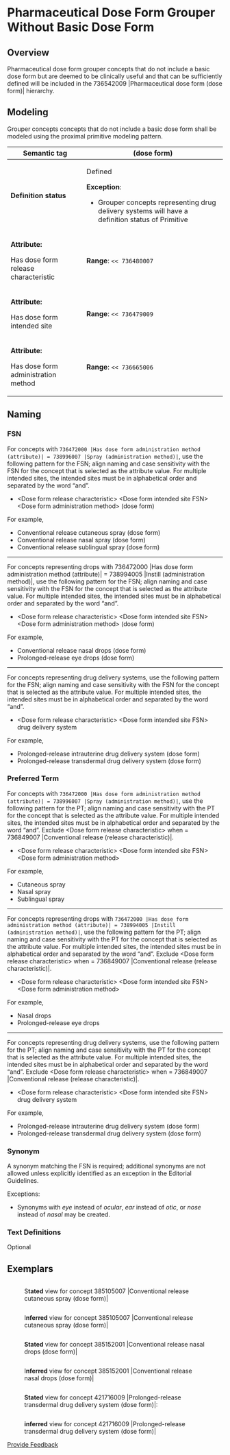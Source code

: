 # Pharmaceutical Dose Form Grouper Without Basic Dose Form

## Overview

Pharmaceutical dose form grouper concepts that do not include a basic dose form but are deemed to be clinically useful and that can be sufficiently defined will be included in the 736542009 |Pharmaceutical dose form (dose form)| hierarchy.

## Modeling

Grouper concepts concepts that do not include a basic dose form shall be modeled using the proximal primitive modeling pattern.

| **Semantic tag**                                                              | (dose form)                                                                                                                                                                                                                                                                                                                                              |
| ----------------------------------------------------------------------------- | -------------------------------------------------------------------------------------------------------------------------------------------------------------------------------------------------------------------------------------------------------------------------------------------------------------------------------------------------------- |
| **Definition status**                                                         | <p>Defined</p><p><strong>Exception</strong>:</p><ul><li>Grouper concepts representing drug delivery systems will have a definition status of Primitive</li></ul>                                                                                                                                                                                         |
| <p><strong>Attribute:</strong></p><p>Has dose form release characteristic</p> | <p><strong>Range</strong>: <code>&#x3C;&#x3C; 736480007 |Dose form release characteristic (release characteristic)|</code></p><p></p><p><strong>Cardinality</strong>: 0..*<br></p><ul><li>While the allowed range is broader, the grouper concepts without basic dose form should have 1..1 |Has dose form release characteristic| attributes.</li></ul> |
| <p><strong>Attribute:</strong></p><p>Has dose form intended site</p>          | <p><strong>Range</strong>: <code>&#x3C;&#x3C; 736479009 |Dose form intended site (intended site)</code></p><p></p><p><strong>Cardinality</strong>: 0..*<br></p><ul><li>While the allowed range is broader, the grouper concepts without basic dose form should have 1..* |Has dose form intended site| attributes.</li></ul>                             |
| <p><strong>Attribute:</strong></p><p>Has dose form administration method</p>  | <p><strong>Range</strong>: <code>&#x3C;&#x3C; 736665006 |Dose form administration method (administration method)</code></p><p></p><p><strong>Cardinality</strong>: 0..*</p><ul><li>While the allowed range is broader, the grouper concepts without basic dose form should have 1..1 |Has dose form administration method| attributes.</li></ul>         |

## Naming

### FSN

For concepts with `736472000 |Has dose form administration method (attribute)| = 738996007 |Spray (administration method)|`, use the following pattern for the FSN; align naming and case sensitivity with the FSN for the concept that is selected as the attribute value. For multiple intended sites, the intended sites must be in alphabetical order and separated by the word “and”.

* \<Dose form release characteristic> \<Dose form intended site FSN> \<Dose form administration method> (dose form)

For example,

* Conventional release cutaneous spray (dose form)
* Conventional release nasal spray (dose form)
* Conventional release sublingual spray (dose form)

***

For concepts representing drops with 736472000 |Has dose form administration method (attribute)| = 738994005 |Instill (administration method)|, use the following pattern for the FSN; align naming and case sensitivity with the FSN for the concept that is selected as the attribute value. For multiple intended sites, the intended sites must be in alphabetical order and separated by the word “and”.

* \<Dose form release characteristic> \<Dose form intended site FSN> \<Dose form administration method> (dose form)

For example,

* Conventional release nasal drops (dose form)
* Prolonged-release eye drops (dose form)

***

For concepts representing drug delivery systems, use the following pattern for the FSN; align naming and case sensitivity with the FSN for the concept that is selected as the attribute value. For multiple intended sites, the intended sites must be in alphabetical order and separated by the word “and”.

* \<Dose form release characteristic> \<Dose form intended site FSN> drug delivery system

For example,

* Prolonged-release intrauterine drug delivery system (dose form)
* Prolonged-release transdermal drug delivery system (dose form)

### Preferred Term

For concepts with `736472000 |Has dose form administration method (attribute)| = 738996007 |Spray (administration method)|`, use the following pattern for the PT; align naming and case sensitivity with the PT for the concept that is selected as the attribute value. For multiple intended sites, the intended sites must be in alphabetical order and separated by the word “and”. Exclude \<Dose form release characteristic> when = 736849007 |Conventional release (release characteristic)|.

* \<Dose form release characteristic> \<Dose form intended site FSN> \<Dose form administration method>

For example,

* Cutaneous spray
* Nasal spray
* Sublingual spray

***

For concepts representing drops with `736472000 |Has dose form administration method (attribute)| = 738994005 |Instill (administration method)|`, use the following pattern for the PT; align naming and case sensitivity with the PT for the concept that is selected as the attribute value. For multiple intended sites, the intended sites must be in alphabetical order and separated by the word “and”. Exclude \<Dose form release characteristic> when = 736849007 |Conventional release (release characteristic)|.

* \<Dose form release characteristic> \<Dose form intended site FSN> \<Dose form administration method>

For example,

* Nasal drops
* Prolonged-release eye drops

***

For concepts representing drug delivery systems, use the following pattern for the PT; align naming and case sensitivity with the PT for the concept that is selected as the attribute value. For multiple intended sites, the intended sites must be in alphabetical order and separated by the word “and”. Exclude \<Dose form release characteristic> when = 736849007 |Conventional release (release characteristic)|.

* \<Dose form release characteristic> \<Dose form intended site FSN> drug delivery system

For example,

* Prolonged-release intrauterine drug delivery system (dose form)
* Prolonged-release transdermal drug delivery system (dose form)

### Synonym

A synonym matching the FSN is required; additional synonyms are not allowed unless explicitly identified as an exception in the Editorial Guidelines.

Exceptions:

* Synonyms with _eye_ instead of _ocular_, _ear_ instead of _otic_, or _nose_ instead of _nasal_ may be created.

### Text Definitions

Optional

## Exemplars

<figure><img src="../../../../../../.gitbook/assets/image (77).png" alt=""><figcaption><p>S<strong>tated</strong> view for concept 385105007 |Conventional release cutaneous spray (dose form)|</p></figcaption></figure>

<figure><img src="../../../../../../.gitbook/assets/image (78).png" alt=""><figcaption><p>I<strong>nferred</strong> view for concept 385105007 |Conventional release cutaneous spray (dose form)|</p></figcaption></figure>

<figure><img src="../../../../../../.gitbook/assets/image (79).png" alt=""><figcaption><p><strong>Stated</strong> view for concept 385152001 |Conventional release nasal drops (dose form)|</p></figcaption></figure>

<figure><img src="../../../../../../.gitbook/assets/image (83).png" alt=""><figcaption><p>I<strong>nferred</strong> view for concept 385152001 |Conventional release nasal drops (dose form)|</p></figcaption></figure>

<figure><img src="../../../../../../.gitbook/assets/image (80).png" alt=""><figcaption><p><strong>Stated</strong> view for concept 421716009 |Prolonged-release transdermal drug delivery system (dose form)|:</p></figcaption></figure>

<figure><img src="../../../../../../.gitbook/assets/image (82).png" alt=""><figcaption><p><strong>inferred</strong> view for concept 421716009 |Prolonged-release transdermal drug delivery system (dose form)|</p></figcaption></figure>

<a href="https://docs.google.com/forms/d/e/1FAIpQLScTmbZIf0UEQwYDkY27EEWBkaiYkHSbR0_9DmFrMLXoQLyL7Q/viewform?usp=pp_url&#x26;entry.1767247133=SCT+Editorial+Guide&#x26;entry.670899847=Pharmaceutical%20Dose%20Form%20Grouper%20Without%20Basic%20Dose%20Form" class="button primary">Provide Feedback</a>

